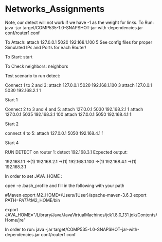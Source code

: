 # Networks_Assignments
Note, our detect will not work if we have -1 as the weight for links.
To Run: 
java -jar target/COMP535-1.0-SNAPSHOT-jar-with-dependencies.jar conf/router1.conf

To Attach:
attach 127.0.0.1 5020 192.168.1.100 5
See config files for proper Simulated IPs and Ports for each Router!

To Start:
start

To Check neighbors:
neighbors

Test scenario to run detect:

Connect 1 to 2 and 3:
attach 127.0.0.1 5020 192.168.1.100 3
attach 127.0.0.1 5030 192.168.2.1 1

Start 1

Connect 2 to 3 and 4 and 5:
attach 127.0.0.1 5030 192.168.2.1 1
attach 127.0.0.1 5035 192.168.3.1 100
attach 127.0.0.1 5050 192.168.4.1 1

Start 2 

connect 4 to 5:
attach 127.0.0.1 5050 192.168.4.1 1

Start 4

RUN DETECT on router 1: detect 192.168.3.1
Ecpected output:

192.168.1.1 ->(1) 192.168.2.1 ->(1) 192.168.1.100 ->(1) 192.168.4.1 ->(1) 192.168.3.1









In order to set JAVA_HOME :

open -e .bash_profile and fill in the following with your path

#Maven
export M2_HOME=/Users/{User}/apache-maven-3.6.3 
export PATH=$PATH:$M2_HOME/bin

export JAVA_HOME="/Library/Java/JavaVirtualMachines/jdk1.8.0_131.jdk/Contents/Home/jre"


In order to run: 
java -jar target/COMP535-1.0-SNAPSHOT-jar-with-dependencies.jar conf/router1.conf
